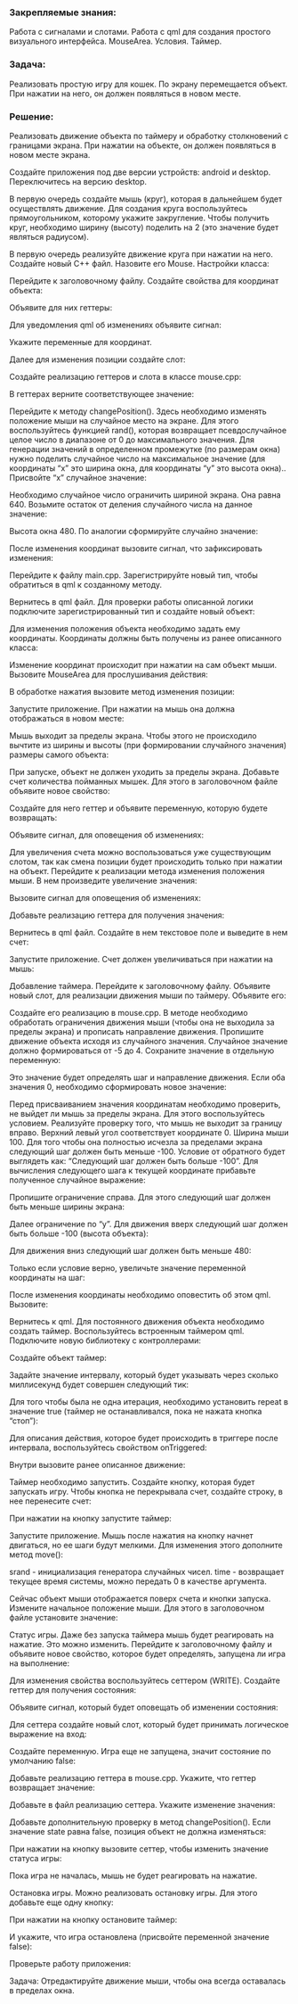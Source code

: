 ### Закрепляемые знания:
Работа с сигналами и слотами. Работа с qml для создания простого визуального интерфейса. MouseArea. Условия. Таймер.

### Задача:
Реализовать простую игру для кошек. По экрану перемещается объект. При нажатии на него, он должен появляться в новом месте.


### Решение:
Реализовать движение объекта по таймеру и обработку столкновений с границами экрана. При нажатии на объекте, он должен появляться в новом месте экрана.

Создайте приложения под две версии устройств: android и desktop. Переключитесь на версию desktop.

В первую очередь создайте мышь (круг), которая в дальнейшем будет осуществлять движение. Для создания круга воспользуйтесь прямоугольником, которому укажите закругление. Чтобы получить круг, необходимо ширину (высоту) поделить на 2 (это значение будет являться радиусом).

В первую очередь реализуйте движение круга при нажатии на него. 
Создайте новый С++ файл. Назовите его Mouse. Настройки класса:

Перейдите к заголовочному файлу. 
Создайте свойства для координат объекта:

Объявите для них геттеры:

Для уведомления qml об изменениях объявите сигнал:

Укажите переменные для координат.

Далее для изменения позиции создайте слот:

Создайте реализацию геттеров и слота в классе mouse.cpp:

В геттерах верните соответствующее значение:


Перейдите к методу changePosition(). Здесь необходимо изменять положение мыши на случайное место на экране. Для этого воспользуйтесь функцией rand(), которая возвращает псевдослучайное целое число в диапазоне от 0 до максимального значения. Для генерации значений в определенном промежутке (по размерам окна) нужно поделить случайное число на максимальное значение (для координаты “х” это ширина окна, для координаты “у” это высота окна)..
Присвойте “x” случайное значение:

Необходимо случайное число ограничить шириной экрана. Она равна 640. Возьмите остаток от деления случайного числа на данное значение:

Высота окна 480. По аналогии сформируйте случайно значение:

После изменения координат вызовите сигнал, что зафиксировать изменения:

Перейдите к файлу main.cpp. Зарегистрируйте новый тип, чтобы обратиться в qml к созданному методу.


Вернитесь в qml файл. Для проверки работы описанной логики подключите зарегистрированный тип и создайте новый объект:

Для изменения положения объекта необходимо задать ему координаты. Координаты должны быть получены из ранее описанного класса:

Изменение координат происходит при нажатии на сам объект мыши. Вызовите MouseArea для прослушивания действия:

В обработке нажатия вызовите метод изменения позиции:

Запустите приложение. При нажатии на мышь она должна отображаться в новом месте:

Мышь выходит за пределы экрана. Чтобы этого не происходило вычтите из ширины и высоты (при формировании случайного значения) размеры  самого объекта:

При запуске, объект не должен уходить за пределы экрана.
Добавьте счет количества пойманных мышек. Для этого в заголовочном файле объявите новое свойство:

Создайте для него геттер и объявите переменную, которую будете возвращать:

Объявите сигнал, для оповещения об изменениях:

Для увеличения счета можно воспользоваться уже существующим слотом, так как смена позиции будет происходить только при нажатии на объект. Перейдите к реализации метода изменения положения мыши. В нем произведите увеличение значения:

Вызовите сигнал для оповещения об изменениях:

Добавьте реализацию геттера для получения значения:

Вернитесь в qml файл. Создайте в нем текстовое поле и выведите в нем счет:

Запустите приложение. Счет должен увеличиваться при нажатии на мышь:


Добавление таймера. 
Перейдите к заголовочному файлу. Объявите новый слот, для реализации движения мыши по таймеру. Объявите его:

Создайте его реализацию в mouse.cpp. В методе необходимо обработать ограничения движения мыши (чтобы она не выходила за пределы экрана) и прописать направление движения.
Пропишите движение объекта исходя из случайного значения. Случайное значение должно формироваться от -5 до 4. Сохраните значение в отдельную переменную:


Это значение будет определять шаг и направление движения. Если оба значения 0, необходимо сформировать новое значение:
 
Перед присваиванием значения координатам необходимо проверить, не выйдет ли мышь за пределы экрана. Для этого воспользуйтесь условием. Реализуйте проверку того, что мышь не выходит за границу вправо.
Верхний левый угол соответствует координате 0. Ширина мыши 100. Для того чтобы она полностью исчезла за пределами экрана следующий шаг должен быть меньше -100. Условие от обратного будет выглядеть как: “Следующий шаг должен быть больше -100”. Для вычисления следующего шага к текущей координате прибавьте полученное случайное выражение:


Пропишите ограничение справа. Для этого следующий шаг должен быть меньше ширины экрана:

Далее ограничение по “у”. Для движения вверх следующий шаг должен быть больше -100 (высота объекта):

Для движения вниз следующий шаг должен быть меньше 480:

Только если условие верно, увеличьте значение переменной координаты на шаг:

После изменения координаты необходимо оповестить об этом qml. Вызовите:

Вернитесь к qml.
Для постоянного движения объекта необходимо создать таймер. Воспользуйтесь встроенным таймером qml.
Подключите новую библиотеку с контроллерами:

Создайте объект таймер:

Задайте значение интервалу, который будет указывать через сколько миллисекунд будет совершен следующий тик:

Для того чтобы была не одна итерация, необходимо установить repeat в значение true (таймер не останавливался, пока не нажата кнопка “стоп”):

Для описания действия, которое будет происходить в триггере после интервала, воспользуйтесь свойством onTriggered:

Внутри вызовите ранее описанное движение:

Таймер необходимо запустить. Создайте кнопку, которая будет запускать игру. Чтобы кнопка не перекрывала счет, создайте строку, в нее перенесите счет:


При нажатии на кнопку запустите таймер:

Запустите приложение. Мышь после нажатия на кнопку начнет двигаться, но ее шаги будут мелкими. Для изменения этого дополните метод move():

srand - инициализация генератора случайных чисел. time - возвращает текущее время системы, можно передать 0 в качестве аргумента.

Сейчас объект мыши отображается поверх счета и кнопки запуска.  Измените начальное положение мыши. Для этого в заголовочном файле установите значение:



Статус игры.
Даже без запуска таймера мышь будет реагировать на нажатие. Это можно изменить. Перейдите к заголовочному файлу и объявите новое свойство, которое будет определять, запущена ли игра на выполнение:

Для изменения свойства воспользуйтесь сеттером (WRITE).
Создайте геттер для получения состояния:


Объявите сигнал, который будет оповещать об изменении состояния:


Для сеттера создайте новый слот, который будет принимать логическое выражение на вход:


Создайте переменную. Игра еще не запущена, значит состояние по умолчанию false:


Добавьте реализацию геттера в mouse.cpp. Укажите, что геттер возвращает значение:


Добавьте в файл реализацию сеттера. Укажите изменение значения:


Добавьте дополнительную проверку в метод changePosition(). Если значение state равна false, позиция объект не должна изменяться:


При нажатии на кнопку вызовите сеттер, чтобы изменить значение статуса игры:

Пока игра не началась, мышь не будет реагировать на нажатие.

Остановка игры.
Можно реализовать остановку игры. Для этого добавьте еще одну кнопку:

При нажатии на кнопку остановите таймер:

И укажите, что игра остановлена (присвойте переменной значение false):

Проверьте работу приложения:

Задача:
Отредактируйте движение мыши, чтобы она всегда оставалась в пределах окна.

